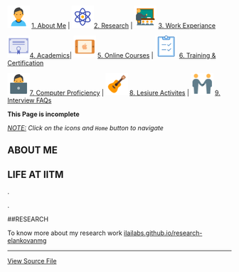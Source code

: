 <img src="icons/aboutme.png" width="50"/> [1. About Me](#myself) | <img src="icons/res.png" width="50"/>[2. Research](#research) | <img src="icons/work.png" width="50"/> [3. Work Experiance         ](#work) 

<img src="icons/acad.png" width="50"/>[4. Academics](#acad)| <img src="icons/moocs.png" width="50"/>   [5. Online Courses](#moocs) | <img src="icons/cert1.png" width="50"/>   [6. Training & Certification](#training)

<img src="icons/comp.png" width="50"/>[7. Computer Proficiency](#training) | <img src="icons/hobbies.png" width="50"/> [8. Lesiure Activites](#training) | <img src="icons/jobexp.png" width="50"/>  [9. Interview FAQs](#training)



**This Page is incomplete**
<!-- Contents of this page was developed by the candidate in [markdown](link 'click to view the source file'). -->

<!-- link to github page. -->

<!-- Download this document page again ( [html](markdown.html), [pdf](markdown.pdf) ), incase of inaccessability.   -->

*<u>NOTE:</u> Click on the icons and `Home` button to navigate*
<a name=aboutme></a>
## ABOUT ME
<!--
I still remember the days I played with LEDs diodes DC motors and dismantling the toys bursting out of curiousity, electronics was my favourite hobby I prefer it than playing with my friends outdoors.
Those were the most beautiful days of my childhood.
One fine day during my middle school I went in argument with my Chemistry teacher saying 'Mam your theory isn't working' after giving a try to electroplate one rupee coin with copper.
She suggested me to use any Cu salt instead of table salt, I never know that.
The following week I stole copper sulphate from my Lab.
OMG! it worked my euraka moments and I had plenty of those moments which I could't share with anyone. Initially I was intrested in physics because of this reason, next favourite subject was Math the reason being you need not put any efforts to score high. I was a lazy kid.
Observe and enjoy the class, the first time I solve that problem would be on my exam hall.
I am bit famous in my class because of these two reasons everyone knows if question paper is tough *Elango* would top the class at the same time I am the one with lowest score in Language subjects.
Why do you expect a child to be good at everything? I didn't feel like impressing neither my teachers nor my parents.
It's an attitude that I carried from my young age, latter when I grewup I become an introverted person.
But at times I wanted my parents to appreciate me when I score good and scolde me when I underperform.
My dad is self-employed owns a small business and very thoughtfull, I just remember the two pieces of advice that he gave me *'have big desires,  only then you'll find a way'*, *'wake before the sun, success is assured'*. My mother is a homemaker and she is intrested much in tailoring and embrodiary works. My elder sister is discipled hardworking and nerd, I am exactly opposite that of her and do all mischevious things.
I hate when my parents say 'learn from her, the way she is'.Now she's a mother to a little kid and works for IT. Life gave me some new demonstrations when I turned 21, I was depressed to the core for some reasons, my dad is unable to recover from the financial crash that he had few years back. I belived I deserve a better life and the following year I managed to get into the nations best institues for masters degree of my choice. -->

<!-- To know more about my idea of life, people whom I admire and my opinion on spirituality vist my personal page [ilailabs.github.io/personal-life-elankovanmg](link) -->
<!-- > Learn form the best, Aim for the best. -->

<!-- I'm native to Chennai and 25 years old.
My dad is self employed and own's a small bussiness my family lives here for more than three decades.
I am the youngest of two childrens and My sister works for TCS she's married and has small kid.
Despite my home beeing just 22 kms from IITM campus I choose to stay in hostel.
My mom is a Tailor and homemaker so loving and caring. -->

<!-- {
I know this decision would change my life but had no idea upto what extend will it.
It is here I started learning music, two foriegn languages and started discovering myself. I'm excited about the opporunites that I may get tommorw so preparing hard and learning hard to live.
} -->

<a name=iitmlife></a>
## LIFE AT IITM

<!-- > It's possible to be busy without being effective. -->

<!-- IIT life is all about time management. Its not IIT which changed my life, it's the people and friends whom I met in IITM.
It is a very busy life, it's fun and frustrating sometimes. I felt like calling myself a scholar after a year of joining, it was hard for me to cope up with the standrads in the first year and now I cultivated the habit of reading scientific documents and prolonged concentration.
I had time for my family and friends every weekend and I also had time for learing new languages and music -->

.<!-- Some people have said *Elango* your a good listener, May be it's true. I have friends who called me and said 'I feel like commiting sucide' -->

<!-- Research is all about learning to have patience and high degree of self-dicipline. -->
<!-- It was a self-realisation no one ever said this to me. -->
<!-- It's my moment of truth, no one ever said this to me.
You keep reading the whole day and still say *'I don't still understand what they mean to convey'* and you still have patience to keep reading further.
Results may disappoint you most of the times and you still carry out simulations with hope.
Honestly I never had such self-dicipline before.
Change is hard but it's beautiful -->
.<!-- My guide is never gonna ask me why you did't come to lab, but it's me who is commited to work for atleast eight hours a day. -->
<!-- I gained a new momentum.
After lot of experimentation on myself I am consistent with my stable and balanced routine which are in alignement with my short and long term goals. -->
<!-- The day usually starts at 4.30 AM with ginger tea, I cared my fitness and personal being, Everyday I had unschduled time of 90min for myself after my dinner. -->


<!-- The day starts without an alarm around 4.30 AM with subraba's(canteen) ginger tea.
I plan my day while haveing cought of the fresh chill air strolling to canteen.
Bath before sunrise, prayer and practice my music for about an hour.
Once I'm done reading one journal I'll start my room.
Spending minmum of 9 Hours in lab was the goal.
Without a power nap after my lunch my engine wouldn't start.
Before leaving the hostel I would spend minimum of 15 minutes learing and revising my spanish and german vocabulary.
Then a juice.
Back to lab.
Then to ground for a mild jog and workout.
I have unschduled hours without plans after my dinner till the bed time, it's here I spend time for myself.
This how I spend atleast 4 out of 7 days in my week. -->

<!-- "Wake before the sun. Have big desires only then you'll find a way" are the only two advices I remember my dad gave to me when I was in middle SCHOOLING
I learnt to wear a confident simile. -->

<a name=research></a>
##RESEARCH
<!-- I joined *Computational Mechanics and Materials* research group in July 2017 lead by prof. Narasimhan Swaminathan as a Masters research scholar under his supervision and co-guided by Dr. CVK[PD]
Since then my life took a new trejectory.
I gained new momentum and took quantum leaps.
It was a blessing to work with world class researchers like them.
The exposure and opporunites one gets here is truly unparallel to any other collages I know that and I decided to bring the best out of me.
My inclination towards science education and the love I had for my family was the true motivating factor to graduate from elite premier institues like IIT.
Desires to persue masters was my choice when my parents wished me to takeup a job aftermy undergrad.
I was training myself hard and truly started enjoing my academics and personal life like never before. -->

To know more about my research work [ilailabs.github.io/research-elankovanmg](link)

----------------------------
[View Source File]()


<!-- > This document is accurate to the best of my knowledge and written by me in markdown format for recruitment purposes only. Any information in this page cannot be disclosed without my concent. Thanks for your patience and intrest. Happy Hiring!
  [resume]: \\\
  [markdown]: \\\ -->
